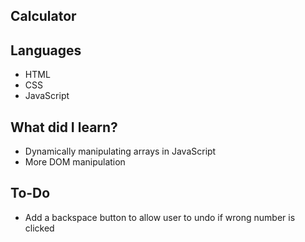 ## Calculator

## Languages
- HTML
- CSS
- JavaScript

## What did I learn?
- Dynamically manipulating arrays in JavaScript
- More DOM manipulation

## To-Do
- Add a backspace button to allow user to undo if wrong number is clicked
